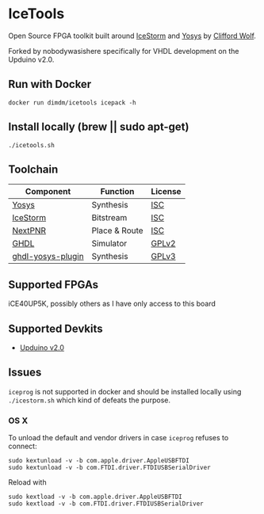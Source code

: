 # IceTools

Open Source FPGA toolkit built around [IceStorm](http://www.clifford.at/icestorm/) and [Yosys](http://www.clifford.at/yosys/) by [Clifford Wolf](http://www.clifford.at/).

Forked by nobodywasishere specifically for VHDL development on the Upduino v2.0.

## Run with Docker

```
docker run dimdm/icetools icepack -h
```

## Install locally (brew || sudo apt-get)

```
./icetools.sh
```

## Toolchain

| Component                                                      | Function      | License                                          |
|----------------------------------------------------------------|---------------|--------------------------------------------------|
| [Yosys](http://www.clifford.at/yosys/)                         | Synthesis     | [ISC](https://opensource.org/licenses/ISC)       |
| [IceStorm](http://www.clifford.at/icestorm/)                   | Bitstream     | [ISC](https://opensource.org/licenses/ISC)       |
| [NextPNR](https://github.com/YosysHQ/nextpnr)                  | Place & Route | [ISC](https://opensource.org/licenses/ISC)       |
| [GHDL](https://github.com/ghdl/ghdl)                           | Simulator     | [GPLv2](https://opensource.org/licenses/GPL-2.0) |
| [ghdl-yosys-plugin](https://github.com/ghdl/ghdl-yosys-plugin) | Synthesis     | [GPLv3](https://opensource.org/licenses/GPL-3.0) |

## Supported FPGAs

iCE40UP5K, possibly others as I have only access to this board

## Supported Devkits

- [Upduino v2.0](http://www.gnarlygrey.com/)

## Issues

`iceprog` is not supported in docker and should be installed locally using `./icestorm.sh` which kind of defeats the purpose.

### OS X

To unload the default and vendor drivers in case `iceprog` refuses to connect:
```
sudo kextunload -v -b com.apple.driver.AppleUSBFTDI
sudo kextunload -v -b com.FTDI.driver.FTDIUSBSerialDriver
```

Reload with
```
sudo kextload -v -b com.apple.driver.AppleUSBFTDI
sudo kextload -v -b com.FTDI.driver.FTDIUSBSerialDriver
```

